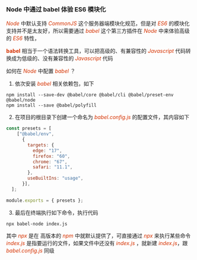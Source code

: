 ### Node 中通过 babel 体验 ES6 模块化

 *<font color="#d63200">Node</font>*  中默认支持  *<font color="#d63200">CommonJS</font>* 这个服务器端模块化规范，但是对 *<font color="#d63200">ES6</font>* 的模块化支持并不是太友好，所以需要通过 *<font color="#d63200">babel</font>* 这个第三方插件在 *<font color="#d63200">Node</font>* 中来体验高级的 *<font color="#d63200">ES6</font>* 特性，

**<font color="#d63200">babel</font>** 相当于一个语法转换工具，可以把高级的、有兼容性的 *<font color="#d63200">Javascript</font>* 代码转换成为低级的、没有兼容性的  *<font color="#d63200">Javascript</font>* 代码

如何在 *<font color="#d63200">Node</font>* 中配置 *<font color="#d63200">babel</font>* ？  

1. 依次安装 *<font color="#d63200">babel</font>* 相关依赖包，如下

```Shell
npm install --save-dev @babel/core @babel/cli @babel/preset-env @babel/node  
npm install --save @babel/polyfill
```

2. 在项目的根目录下创建一个命名为 *<font color="#d63200">babel.config.js</font>* 的配置文件，其内容如下

```JavaScript
const presets = [
    ["@babel/env",
      {
        targets: {
          edge: "17",
          firefox: "60",
          chrome: "67",
          safari: "11.1",
        },
        useBuiltIns: "usage",
      }],
  ];
  
module.exports = { presets };
```

3. 最后在终端执行如下命令，执行代码

```Shell
npx babel-node index.js  
```

其中 *<font color="#d63200">npx</font>* 是在 高版本的 *<font color="#d63200">npm</font>* 中就默认提供了，可直接通过 *<font color="#d63200">npx</font>* 来执行某些命令  
*<font color="#d63200">index.js</font>* 是指要运行的文件，如果文件中还没有 *<font color="#d63200">index.js</font>* ，就新建 *<font color="#d63200">index.js</font>*，跟 *<font color="#d63200">babel.config.js</font>* 同级
